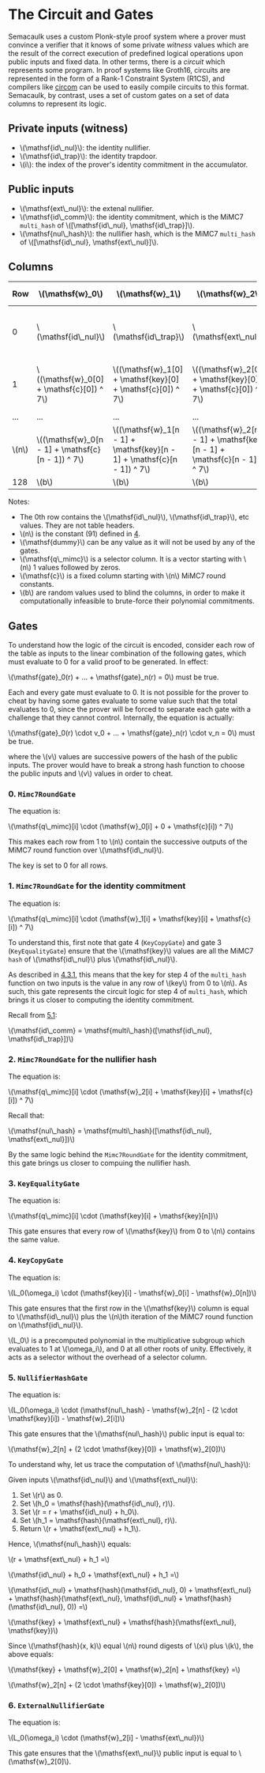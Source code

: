 # The Circuit and Gates

Semacaulk uses a custom Plonk-style proof system where a prover must convince a
verifier that it knows of some private *witness* values which are the result of
the correct execution of predefined logical operations upon public inputs and
fixed data. In other terms, there is a *circuit* which represents some program.
In proof systems like Groth16, circuits are represented in the form of a Rank-1
Constraint System (R1CS), and compilers like [circom](https://iden3.io/circom)
can be used to easily compile circuits to this format. Semacaulk, by contrast,
uses a set of custom gates on a set of data columns to represent its
logic.

## Private inputs (witness)

- \\(\mathsf{id\\_nul}\\): the identity nullifier.
- \\(\mathsf{id\\_trap}\\): the identity trapdoor.
- \\(i\\): the index of the prover's identity commitment in the accumulator.

## Public inputs

- \\(\mathsf{ext\\_nul}\\): the extenal nullifier.
- \\(\mathsf{id\\_comm}\\): the identity commitment, which is the MiMC7
  `multi_hash` of \\([\mathsf{id\\_nul}, \mathsf{id\\_trap}]\\).
- \\(\mathsf{nul\\_hash}\\): the nullifier hash, which is the MiMC7
  `multi_hash` of \\([\mathsf{id\\_nul}, \mathsf{ext\\_nul}]\\).

## Columns

| Row | \\(\mathsf{w}_0\\) | \\(\mathsf{w}_1\\) | \\(\mathsf{w}_2\\) | \\(\mathsf{key}\\) | \\(\mathsf{c}\\) | \\(\mathsf{q\\_mimc}\\) |
|-|-|-|-|-|-|-|
|0| \\(\mathsf{id\\_nul}\\) | \\(\mathsf{id\\_trap}\\) | \\(\mathsf{ext\\_nul}\\) | \\(\mathsf{w}_0[n] + \mathsf{w}_0[0] \\) | \\(\mathsf{cts}[0]\\) | 1 |
|1| \\((\mathsf{w}_0[0] + \mathsf{c}[0]) ^ 7\\) | \\((\mathsf{w}_1[0] + \mathsf{key}[0] + \mathsf{c}[0]) ^ 7\\) | \\((\mathsf{w}_2[0] + \mathsf{key}[0] + \mathsf{c}[0]) ^ 7\\)| \\(\mathsf{w}_0[n] + \mathsf{w}_0[0] \\) | \\(\mathsf{cts}[1]\\) | 1 |
|...|...|...|...|...|...|...|
| \\(n\\) | \\((\mathsf{w}_0[n - 1] + \mathsf{c}[n - 1]) ^ 7\\) | \\((\mathsf{w}_1[n - 1] + \mathsf{key}[n - 1] + \mathsf{c}[n - 1]) ^ 7\\) | \\((\mathsf{w}_2[n - 1] + \mathsf{key}[n - 1] + \mathsf{c}[n - 1]) ^ 7\\)| \\(\mathsf{w}_0[n] + \mathsf{w}_0[0] \\) | \\(\mathsf{dummy}\\) | 0 |
| 128 | \\(b\\) | \\(b\\) | \\(b\\) | \\(b\\) | \\(b\\) | \\(b\\)

Notes:

- The 0th row contains the \\(\mathsf{id\\_nul}\\), \\(\mathsf{id\\_trap}\\), etc
  values. They are not table headers.
- \\(n\\) is the constant (91) defined in
  [4](./cryptographic_specification.html#4-the-mimc7-hash-function).
- \\(\mathsf{dummy}\\) can be any value as it will not be used by any of the gates.
- \\(\mathsf{q\\_mimc}\\) is a selector column. It is a vector starting with
  \\(n\\) 1 values followed by zeros.
- \\(\mathsf{c}\\) is a fixed column starting with \\(n\\) MiMC7 round constants.
- \\(b\\) are random values used to blind the columns, in order to
  make it computationally infeasible to brute-force their polynomial commitments.

## Gates

To understand how the logic of the circuit is encoded, consider each row of the
table as inputs to the linear combination of the following gates, which must
evaluate to 0 for a valid proof to be generated. In effect:

\\(\mathsf{gate}_0(r) + ... + \mathsf{gate}_n(r) = 0\\) must be true.

Each and every gate must evaluate to 0. It is not possible for the prover to
cheat by having some gates evaluate to some value such that the total evaluates
to 0, since the prover will be forced to separate each gate with a challenge
that they cannot control. Internally, the equation is actually:

\\(\mathsf{gate}_0(r) \cdot v_0 + ... + \mathsf{gate}_n(r) \cdot v_n = 0\\) must be true.

where the \\(v\\) values are successive powers of the hash of the public
inputs. The prover would have to break a strong hash function to choose the
public inputs and \\(v\\) values in order to cheat.

### 0. `Mimc7RoundGate`

The equation is:

\\(\mathsf{q\\_mimc}[i] \cdot (\mathsf{w}_0[i] + 0 + \mathsf{c}[i]) ^ 7\\)

This makes each row from 1 to \\(n\\) contain the successive outputs of the
MiMC7 round function over \\(\mathsf{id\\_nul}\\). 

The key is set to 0 for all rows.

### 1. `Mimc7RoundGate` for the identity commitment

The equation is:

\\(\mathsf{q\\_mimc}[i] \cdot (\mathsf{w}_1[i] + \mathsf{key}[i] + \mathsf{c}[i]) ^ 7\\)

To understand this, first note that gate 4 (`KeyCopyGate`) and gate 3
(`KeyEqualityGate`) ensure that the \\(\mathsf{key}\\) values are all the MiMC7
`hash` of \\(\mathsf{id\\_nul}\\) plus \\(\mathsf{id\\_nul}\\).

As described in
[4.3.1](./cryptographic_specification.html#431-multi_hash-with-two-field-elements),
this means that the key for step 4 of the `multi_hash` function on two inputs
is the value in any row of \\(key\\) from 0 to \\(n\\). As such, this gate
represents the circuit logic for step 4 of `multi_hash`, which brings it us
closer to computing the identity commitment.

Recall from [5.1](./mechanism_of_operation.html#51-user-identities):

\\(\mathsf{id\\_comm} = \mathsf{multi\\_hash}([\mathsf{id\\_nul}, \mathsf{id\\_trap}])\\)

### 2. `Mimc7RoundGate` for the nullifier hash

The equation is:

\\(\mathsf{q\\_mimc}[i] \cdot (\mathsf{w}_2[i] + \mathsf{key}[i] + \mathsf{c}[i]) ^ 7\\)

Recall that:

\\(\mathsf{nul\\_hash} = \mathsf{multi\\_hash}([\mathsf{id\\_nul}, \mathsf{ext\\_nul}])\\)

By the same logic behind the `Mimc7RoundGate` for the identity commitment, this
gate brings us closer to compuing the nullifier hash.

### 3. `KeyEqualityGate`

The equation is:

\\(\mathsf{q\\_mimc}[i] \cdot (\mathsf{key}[i] + \mathsf{key}[n])\\) 

This gate ensures that every row of \\(\mathsf{key}\\) from 0 to \\(n\\) contains the
same value.

### 4. `KeyCopyGate`

The equation is:

\\(L_0(\omega_i) \cdot (\mathsf{key}[i] - \mathsf{w}_0[i] - \mathsf{w}_0[n])\\)

This gate ensures that the first row in the \\(\mathsf{key}\\) column is equal
to \\(\mathsf{id\\_nul}\\) plus the \\(n\\)th iteration of the MiMC7 round
function on \\(\mathsf{id\\_nul}\\).

\\(L_0\\) is a precomputed polynomial in the multiplicative subgroup which
evaluates to 1 at \\(\omega_i\\), and 0 at all other roots of unity.
Effectively, it acts as a selector without the overhead of a selector column.

### 5. `NullifierHashGate`

The equation is:

\\(L_0(\omega_i) \cdot (\mathsf{nul\\_hash} - \mathsf{w}_2[n] - (2 \cdot \mathsf{key}[i]) - \mathsf{w}_2[i])\\)

This gate ensures that the \\(\mathsf{nul\\_hash}\\) public input is equal to:

\\(\mathsf{w}_2[n] + (2 \cdot \mathsf{key}[0]) + \mathsf{w}_2[0])\\)

To understand why, let us trace the computation of \\(\mathsf{nul\\_hash}\\):

Given inputs \\(\mathsf{id\\_nul}\\) and \\(\mathsf{ext\\_nul}\\):

1. Set \\(r\\) as 0.
2. Set \\(h_0 = \mathsf{hash}(\mathsf{id\\_nul}, r)\\).
3. Set \\(r = r + \mathsf{id\\_nul} + h_0\\).
4. Set \\(h_1 = \mathsf{hash}(\mathsf{ext\\_nul}, r)\\).
5. Return \\(r + \mathsf{ext\\_nul} + h_1\\).

Hence, \\(\mathsf{nul\\_hash}\\) equals:

\\(r + \mathsf{ext\\_nul} + h_1 =\\)

\\(\mathsf{id\\_nul} + h_0 + \mathsf{ext\\_nul} + h_1 =\\)

\\(\mathsf{id\\_nul} + \mathsf{hash}(\mathsf{id\\_nul}, 0) + \mathsf{ext\\_nul} + \mathsf{hash}(\mathsf{ext\\_nul}, \mathsf{id\\_nul} + \mathsf{hash}(\mathsf{id\\_nul}, 0)) =\\)

\\(\mathsf{key} + \mathsf{ext\\_nul} + \mathsf{hash}(\mathsf{ext\\_nul}, \mathsf{key})\\)

Since \\(\mathsf{hash}(x, k)\\) equal \\(n\\) round digests of \\(x\\) plus
\\(k\\), the above equals:

\\(\mathsf{key} + \mathsf{w}_2[0] + \mathsf{w}_2[n] + \mathsf{key} =\\)

\\(\mathsf{w}_2[n] + (2 \cdot \mathsf{key}[0]) + \mathsf{w}_2[0])\\)

### 6. `ExternalNullifierGate`

The equation is:

\\(L_0(\omega_i) \cdot (\mathsf{w}_2[i] - \mathsf{ext\\_nul})\\)

This gate ensures that the \\(\mathsf{ext\\_nul}\\) public input is equal to
\\(\mathsf{w}_2[0]\\).
